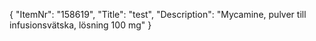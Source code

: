 {
  "ItemNr": "158619",
  "Title": "test",
  "Description": "Mycamine, pulver till infusionsvätska, lösning 100 mg"
}